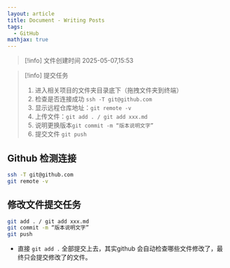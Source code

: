 ```yaml
---
layout: article
title: Document - Writing Posts
tags:
  - GitHub
mathjax: true
---
```

> [!info] 文件创建时间
> 2025-05-07,15:53



> [!info] 提交任务
> 1. 进入相关项目的文件夹目录底下（拖拽文件夹到终端）
> 2. 检查是否连接成功 `ssh -T git@github.com`
> 3. 显示远程仓库地址：`git remote -v`
> 4. 上传文件：`git add . / git add xxx.md`
> 5. 说明更换版本`git commit -m “版本说明文字”`
> 6. 提交文件 `git push`


## Github 检测连接
```bash
ssh -T git@github.com
git remote -v
```

## 修改文件提交任务
```bash
git add . / git add xxx.md
git commit -m “版本说明文字”
git push
```

- 直接 `git add .` 全部提交上去，其实github 会自动检查哪些文件修改了，最终只会提交修改了的文件。